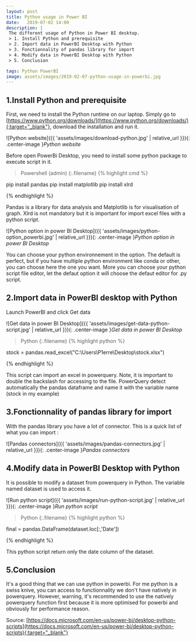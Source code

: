```yaml
---
layout: post
title: Python usage in Power BI
date:   2019-07-02 14:00
description: |
 The different usage of Python in Power BI desktop.
 > 1. Install Python and prerequisite
 > 2. Import data in PowerBI Desktop with Python
 > 3. Fonctionnality of pandas library for import
 > 4. Modify data in PowerBI Desktop with Python
 > 5. Conclusion

tags: Python PowerBI
image: assets/images/2019-02-07-python-usage-in-powerbi.jpg
---
```


## 1.Install Python and prerequisite

First, we need to install the Python runtime on our laptop.
Simply go to [https://www.python.org/downloads/](https://www.python.org/downloads/){:target="_blank"}, download the installation and run it.

![Python website]({{ 'assets/images/download-python.jpg' | relative_url }}){: .center-image }*Python website*

Before open PowerBi Desktop, you need to install some python package to execute script in it.

>Powershell (admin)
{:.filename}
{% highlight cmd %}

pip install pandas
pip install matplotlib
pip install xlrd

{% endhighlight %}

Pandas is a library for data analysis and Matplotlib is for visualisation of graph.
Xlrd is not mandatory but it is important for import excel files with a python script.

![Python option in power BI Desktop]({{ 'assets/images/python-option_powerbi.jpg' | relative_url }}){: .center-image }*Python option in power BI Desktop*

You can choose your python environnement in the option. The default is perfect, but if you have multiple python environment like conda or other, you can choose here the one you want.
More you can choose your python script file editor, let the defaut option it will choose the defaut editor for .py script.

## 2.Import data in PowerBI desktop with Python

Launch PowerBI and click Get data

![Get data in power BI Desktop]({{ 'assets/images/get-data-python-script.jpg' | relative_url }}){: .center-image }*Get data in power BI Desktop*

>Python
{:.filename}
{% highlight python %}

stock = pandas.read_excel("C:\\Users\\P1erre\\Desktop\\stock.xlsx")

{% endhighlight %}

This script can import an excel in powerquery. Note, it is important to double the backslash for accessing to the file.
PowerQuery detect automatically the pandas dataframe and name it with the variable name (stock in my example)

## 3.Fonctionnality of pandas library for import

With the pandas library you have a lot of connector. This is a quick list of what you can import :

![Pandas connectors]({{ 'assets/images/pandas-connectors.jpg' | relative_url }}){: .center-image }*Pandas connectors*

## 4.Modify data in PowerBI Desktop with Python

It is possible to modify a dataset from powerquery in Python. The variable named dataset is used to access it.

![Run python script]({{ 'assets/images/run-python-script.jpg' | relative_url }}){: .center-image }*Run python script*

>Python
{:.filename}
{% highlight python %}

final = pandas.DataFrame(dataset.loc[:,'Date'])

{% endhighlight %}

This python script return only the date column of the dataset.

## 5.Conclusion

It's a good thing that we can use python in powerbi. For me python is a swiss knive, you can access to functionnality we don't have natively in powerquery. However, warning, it's recommended to use the natively powerquery function first because it is more optimised for powerbi and obviously for performance reason.

Source:
[https://docs.microsoft.com/en-us/power-bi/desktop-python-scripts](https://docs.microsoft.com/en-us/power-bi/desktop-python-scripts){:target="_blank"}
